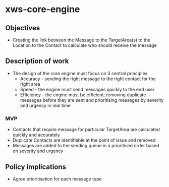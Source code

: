 # xws-core-engine

## Objectives

* Creating the link between the Message to the TargetArea(s) to the Location to the Contact to calculate who should receive the message

## Description of work

* The design of the core engine must focus on 3 central principles
    * Accuracy - sending the right message to the right contact for the right area
    * Speed - the engine must send messages quickly to the end user
    * Efficiency - the engine must be efficient; removing duplicate messages before they are sent and prioritising messages by severity and urgency in real time

### MVP

* Contacts that require message for particular TargetArea are calculated quickly and accurately
* Duplicate Contacts are identifiable at the point of issue and removed
* Messages are added to the sending queue in a prioritised order based on severity and urgency

## Policy implications

* Agree prioritisation for each message type